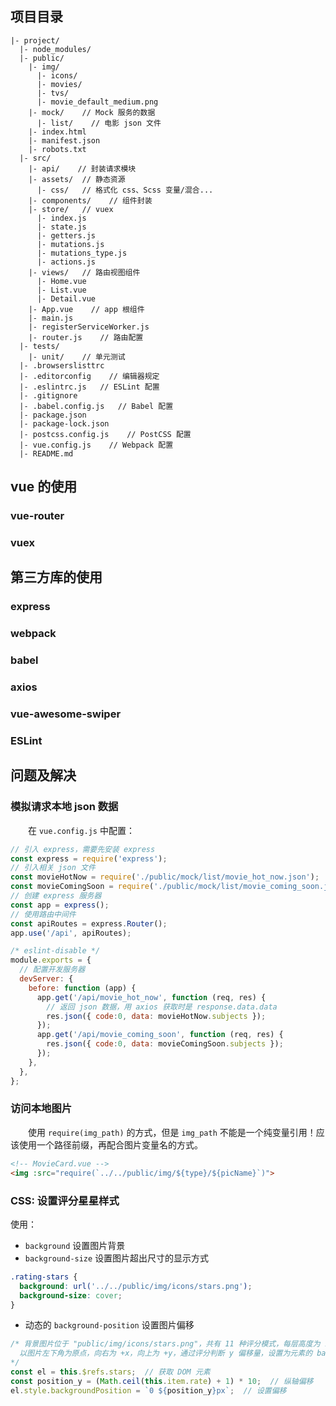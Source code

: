 ## 项目目录

```
|- project/
  |- node_modules/
  |- public/
    |- img/
      |- icons/
      |- movies/
      |- tvs/
      |- movie_default_medium.png
    |- mock/    // Mock 服务的数据
      |- list/    // 电影 json 文件
    |- index.html
    |- manifest.json
    |- robots.txt
  |- src/
    |- api/    // 封装请求模块
    |- assets/  // 静态资源
      |- css/   // 格式化 css、Scss 变量/混合...
    |- components/    // 组件封装
    |- store/   // vuex
      |- index.js
      |- state.js
      |- getters.js
      |- mutations.js
      |- mutations_type.js
      |- actions.js
    |- views/   // 路由视图组件
      |- Home.vue
      |- List.vue
      |- Detail.vue
    |- App.vue    // app 根组件
    |- main.js
    |- registerServiceWorker.js
    |- router.js    // 路由配置
  |- tests/   
    |- unit/    // 单元测试
  |- .browserslisttrc
  |- .editorconfig    // 编辑器规定
  |- .eslintrc.js   // ESLint 配置
  |- .gitignore
  |- .babel.config.js   // Babel 配置
  |- package.json
  |- package-lock.json
  |- postcss.config.js    // PostCSS 配置
  |- vue.config.js    // Webpack 配置
  |- README.md
```

## vue 的使用

### vue-router


### vuex



## 第三方库的使用

### express


### webpack


### babel


### axios


### vue-awesome-swiper


### ESLint





## 问题及解决

### 模拟请求本地 json 数据
&emsp;&emsp;在 `vue.config.js` 中配置：
```js
// 引入 express，需要先安装 express
const express = require('express');
// 引入相关 json 文件
const movieHotNow = require('./public/mock/list/movie_hot_now.json');
const movieComingSoon = require('./public/mock/list/movie_coming_soon.json');
// 创建 express 服务器
const app = express();
// 使用路由中间件
const apiRoutes = express.Router();
app.use('/api', apiRoutes);

/* eslint-disable */
module.exports = {
  // 配置开发服务器
  devServer: {
    before: function (app) {
      app.get('/api/movie_hot_now', function (req, res) {
        // 返回 json 数据，用 axios 获取时是 response.data.data
        res.json({ code:0, data: movieHotNow.subjects });
      });
      app.get('/api/movie_coming_soon', function (req, res) {
        res.json({ code:0, data: movieComingSoon.subjects });
      });
    },
  },
};
```

### 访问本地图片
&emsp;&emsp;使用 `require(img_path)` 的方式，但是 `img_path` 不能是一个纯变量引用！应该使用一个路径前缀，再配合图片变量名的方式。

```html
<!-- MovieCard.vue -->
<img :src="require(`../../public/img/${type}/${picName}`)">
```

### CSS: 设置评分星星样式
使用：
+ `background` 设置图片背景
+ `background-size` 设置图片超出尺寸的显示方式
```css
.rating-stars {
  background: url('../../public/img/icons/stars.png');
  background-size: cover;
}
```
+ 动态的 `background-position` 设置图片偏移
```js
/* 背景图片位于 "public/img/icons/stars.png"，共有 11 种评分模式，每层高度为 10px
  以图片左下角为原点，向右为 +x，向上为 +y，通过评分判断 y 偏移量，设置为元素的 backgroundPosition
*/
const el = this.$refs.stars;  // 获取 DOM 元素
const position_y = (Math.ceil(this.item.rate) + 1) * 10;  // 纵轴偏移
el.style.backgroundPosition = `0 ${position_y}px`;  // 设置偏移
```
